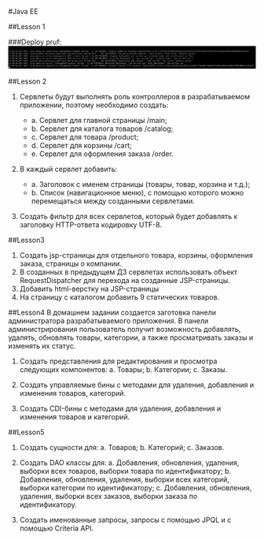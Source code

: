 #Java EE

##Lesson 1

###Deploy pruf:
![Alt text](md-image/deploy.png?raw=true "Deploy")

##Lesson 2
1. Сервлеты будут выполнять роль контроллеров в разрабатываемом приложении, поэтому необходимо создать:
    * a. Сервлет для главной страницы /main;
    * b. Сервлет для каталога товаров /catalog;
    * c. Сервлет для товара /product;
    * d. Сервлет для корзины /cart;
    * e. Сервлет для оформления заказа /order.

2. В каждый сервлет добавить:
    * a. Заголовок с именем страницы (товары, товар, корзина и т.д.);
    * b. Список (навигационное меню), с помощью которого можно перемещаться между созданными сервлетами.

3. Создать фильтр для всех сервлетов, который будет добавлять к заголовку HTTP-ответа кодировку UTF-8.

##Lesson3
1. Создать jsp-страницы для отдельного товара, корзины, оформления заказа, страницы о компании.
2. В созданных в предыдущем ДЗ сервлетах использовать объект RequestDispatcher для перехода на созданные JSP-страницы.
3. Добавить html-верстку на JSP-страницы
4. На страницу с каталогом добавить 9 статических товаров.

##Lesson4
В домашнем задании создается заготовка панели администратора разрабатываемого приложения. В панели администрирования пользователь получит возможность добавлять, удалять, обновлять товары, категории, а также просматривать заказы и изменять их статус.

1. Создать представления для редактирования и просмотра следующих компонентов:
a. Товары;
b. Категории;
c. Заказы.

2. Создать управляемые бины с методами для удаления, добавления и изменения товаров, категорий.
3. Создать CDI-бины с методами для удаления, добавления и изменения товаров и категорий.

##Lesson5
1. Создать сущности для:
a. Товаров;
b. Категорий;
c. Заказов.

2. Создать DAO классы для:
a. Добавления, обновления, удаления, выборки всех товаров, выборки товара по идентификатору;
b. Добавления, обновления, удаления, выборки всех категорий, выборки категории по идентификатору;
c. Добавления, обновления, удаления, выборки всех заказов, выборки заказа по идентификатору.

3. Создать именованные запросы, запросы с помощью JPQL и с помощью Criteria API.